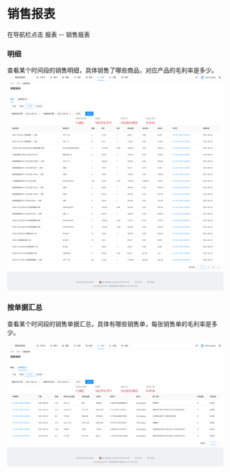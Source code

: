 # 销售报表

在导航栏点击 报表 -- 销售报表

### 明细

查看某个时间段的销售明细，具体销售了哪些商品，对应产品的毛利率是多少。
![avatar](../_media/screenshot/销售报表明细.png)

### 按单据汇总

查看某个时间段的销售单据汇总，具体有哪些销售单，每张销售单的毛利率是多少。

![avatar](../_media/screenshot/销售报表按单据汇总.png)
